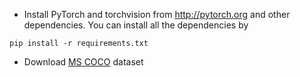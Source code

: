 
- Install PyTorch and torchvision from http://pytorch.org and other dependencies.
You can install all the dependencies by
```
pip install -r requirements.txt

```

- Download [MS COCO](http://cocodataset.org/) dataset